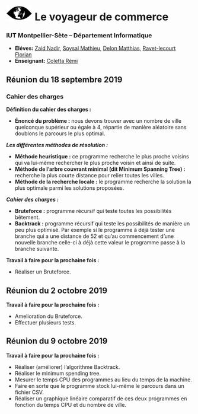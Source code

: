 # ![](logo-voyageur.png) Le voyageur de commerce
### IUT Montpellier-Sète – Département Informatique
* **Eléves:** [Zaid Nadir](mailto:nadir.zaid@umontpellier.fr), [Soysal Mathieu](mailto:mathieu.soysal@umontpellier.fr), [Delon Matthias](mailto:matthias.delon@umontpellier.fr), [Ravet-lecourt Florian](mailto:florian.ravet-lecourt@umontpellier.fr)
* **Enseignant:** [Coletta Rémi](mailto:remi.coletta@umontpellier.fr)

Réunion du 18 septembre 2019
----------------------------

### Cahier des charges

**Définition du cahier des charges :**

  * **Énoncé du problème :** nous devons trouver avec un nombre de ville quelconque supérieur ou égale à 4, répartie de manière aléatoire sans doublons le parcours le plus optimal. 

***Les différentes méthodes de résolution :***

  * **Méthode heuristique :** ce programme recherche le plus proche voisins qui va lui-même rechercher le plus proche voisin et ainsi de suite.
  * **Méthode de l’arbre couvrant minimal (dit Minimum Spanning Tree) :** recherche la plus courte distance pour relier toutes les villes.
  * **Méthode de la recherche locale :** le programme recherche la solution la plus optimale parmi les solutions proposées.


***Cahier des charges :***

  * **Bruteforce :** programme récursif qui teste toutes les possibilités bêtement. 
  * **Backtrack :** programme récursif qui teste les possibilités de manière un peu plus optimisé. Par exemple si le programme à déjà tester une branche qui a une distance de 52 et qu’au commencement d’une nouvelle branche celle-ci à déjà cette valeur le programme passe à la branche suivante.
  
  
  **Travail à faire pour la prochaine fois :**
  
  * Réaliser un Bruteforce.
  
  
   Réunion du 2 octobre 2019 
  -------------------------
  
   **Travail à faire pour la prochaine fois :**
   
   * Amelioration du Bruteforce.
   * Effectuer plusieurs tests.
   
  Réunion du 9 octobre 2019 
  -------------------------
  
  **Travail à faire pour la prochaine fois :**

* Réaliser (améliorer)  l’algorithme Backtrack.
* Réaliser le minimum spending tree.
* Mesurer le temps CPU des programmes au lieu du temps de la machine.
* Faire en sorte que le programme stock lui-même le parcours dans un fichier CSV.
* Réaliser un graphique linéaire comparatif de ces deux programmes en fonction du temps CPU et du nombre de ville.



